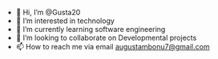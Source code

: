 - 👋 Hi, I’m @Gusta20
- 👀 I’m interested in technology 
- 🌱 I’m currently learning software engineering
- 💞️ I’m looking to collaborate on Developmental projects
- 📫 How to reach me via email augustambonu7@gmail.com

<!---
Gusta20/Gusta20 is a ✨ special ✨ repository because its `README.md` (this file) appears on your GitHub profile.
You can click the Preview link to take a look at your changes.
--->
